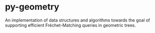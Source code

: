 # py-geometry

An implementation of data structures and algorithms towards the goal of supporting efficient Fréchet-Matching 
queries in geometric trees.
